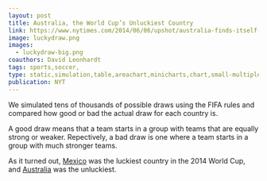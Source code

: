 ```yaml
---
layout: post
title: Australia, the World Cup’s Unluckiest Country
link: https://www.nytimes.com/2014/06/06/upshot/australia-finds-itself-in-bad-spot-in-world-cup.html
image: luckydraw.png
images: 
  - luckydraw-big.png
coauthors: David Leonhardt
tags: sports,soccer,
type: static,simulation,table,areachart,minicharts,chart,small-multiples
publication: NYT
---
```


We simulated tens of thousands of possible draws using the FIFA rules and compared how good or bad the actual draw for each country is.

A good draw means that a team starts in a group with teams that are equally strong or weaker. Repectively, a bad draw is one where a team starts in a group with much stronger teams.

As it turned out, [Mexico](https://www.nytimes.com/2014/06/06/upshot/mexicos-run-of-world-cup-luck-has-continued.html) was the luckiest country in the 2014 World Cup, and [Australia](https://www.nytimes.com/2014/06/06/upshot/australia-finds-itself-in-bad-spot-in-world-cup.html) was the unluckiest.
